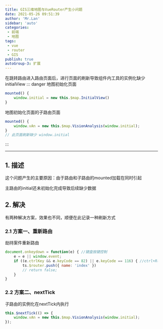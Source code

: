 ```yaml
--- 
title: GIS三维地图与VueRouter产生小问题
date: 2021-05-26 09:51:39
author: 'Mr.Lan'
sidebar: 'auto'
categories: 
 - 前端
 - 地图
tags: 
 - vue
 - router
 - GIS
publish: true
autoGroup-3: 扩展
---
```

在跳转路由进入路由页面后，进行页面的刷新导致组件内工具的实例化缺少initialView
::: danger
地图初始化页面
``` js
mounted() {
    window.initial = new this.$map.InitialView()
}
```
地图初始化页面的子路由页面
``` js
mounted() {
    window.vAn = new this.$map.VisionAnalysis(window.initial);
}
// 此页面刷新缺少 window.initial
```
:::
<!-- more -->
***
## **1. 描述**
这个问题产生的主要原因：由于路由和子路由的mounted加载在同时引起

主路由的initial还未初始化完成导致后续缺少数据
## **2. 解决**
有两种解决方案，效果也不同，顺便在此记录一种刷新方式
### 2.1 方案一、重新路由
劫持案件重新路由
``` js
document.onkeydown = function(e) { //键盘按键控制
    e = e || window.event;
    if ((e.ctrlKey && e.keyCode == 82) || e.keyCode == 116) { //ctrl+R和F5刷新
        ts.$router.push({ name: 'index' })
        // return false;
    }
}
```
### 2.2 方案二、nextTick
子路由的实例化在nextTick内执行
``` js
this.$nextTick(() => {
    window.vAn = new this.$map.VisionAnalysis(window.initial);
});
```